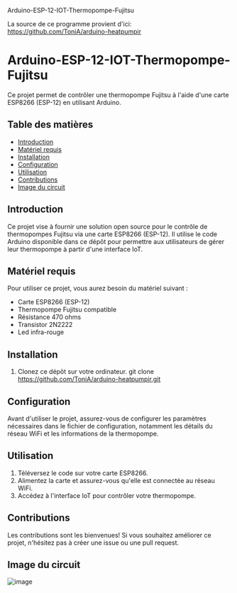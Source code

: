 Arduino-ESP-12-IOT-Thermopompe-Fujitsu

La source de ce programme provient d'ici:
https://github.com/ToniA/arduino-heatpumpir

# Arduino-ESP-12-IOT-Thermopompe-Fujitsu

Ce projet permet de contrôler une thermopompe Fujitsu à l'aide d'une carte ESP8266 (ESP-12) en utilisant Arduino.

## Table des matières
- [Introduction](#introduction)
- [Matériel requis](#matériel-requis)
- [Installation](#installation)
- [Configuration](#configuration)
- [Utilisation](#utilisation)
- [Contributions](#contributions)
- [Image du circuit](#Image-du-circuit)

## Introduction
Ce projet vise à fournir une solution open source pour le contrôle de thermopompes Fujitsu via une carte ESP8266 (ESP-12). Il utilise le code Arduino disponible dans ce dépôt pour permettre aux utilisateurs de gérer leur thermopompe à partir d'une interface IoT.

## Matériel requis
Pour utiliser ce projet, vous aurez besoin du matériel suivant :
- Carte ESP8266 (ESP-12)
- Thermopompe Fujitsu compatible
- Résistance 470 ohms
- Transistor 2N2222
- Led infra-rouge

## Installation
1. Clonez ce dépôt sur votre ordinateur.
git clone https://github.com/ToniA/arduino-heatpumpir.git


## Configuration
Avant d'utiliser le projet, assurez-vous de configurer les paramètres nécessaires dans le fichier de configuration, notamment les détails du réseau WiFi et les informations de la thermopompe.

## Utilisation
1. Téléversez le code sur votre carte ESP8266.
2. Alimentez la carte et assurez-vous qu'elle est connectée au réseau WiFi.
3. Accédez à l'interface IoT pour contrôler votre thermopompe.

## Contributions
Les contributions sont les bienvenues! Si vous souhaitez améliorer ce projet, n'hésitez pas à créer une issue ou une pull request.

## Image du circuit
![image](https://github.com/Boudha25/Arduino-ESP-12-IOT-Thermopompe-Fujitsu/assets/143884421/9e38f37a-a92d-4a4a-96f7-afd6d9fb38f8)



